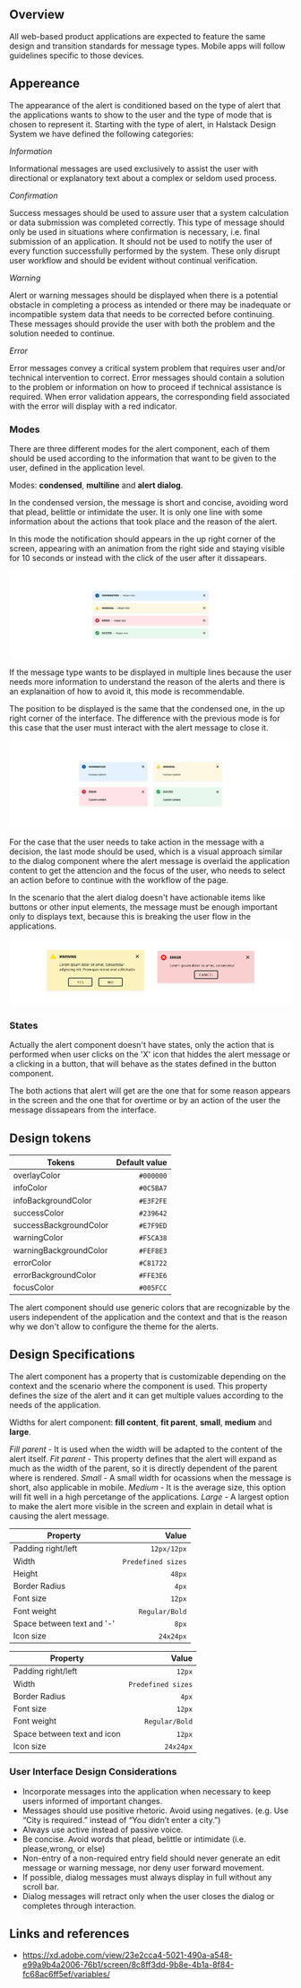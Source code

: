 ## Overview

All web-based product applications are expected to feature the same design and transition standards for message types. Mobile apps will follow guidelines specific to those devices.

## Appereance

The appearance of the alert is conditioned based on the type of alert that the applications wants to show to the user and the type of mode that is chosen to represent it. Starting with the type of alert, in Halstack Design System we have defined the following categories:

_Information_

Informational messages are used exclusively to assist the user with directional or explanatory text about a complex or seldom used process.

_Confirmation_

Success messages should be used to assure user that a system calculation or data submission was completed correctly. This type of message should only be used in situations where confirmation is necessary, i.e. final submission of an application. It should not be used to notify the user of every function successfully performed by the system. These only disrupt user workflow and should be evident without continual verification.

_Warning_

Alert or warning messages should be displayed when there is a potential obstacle in completing a process as intended or there may be inadequate or incompatible system data that needs to be corrected before continuing. These messages should provide the user with both the problem and the solution needed to continue.

_Error_

Error messages convey a critical system problem that requires user and/or technical intervention to correct. Error messages should contain a solution to the problem or information on how to proceed if technical assistance is required. When error validation appears, the corresponding field associated with the error will display with a red indicator.

### Modes

There are three different modes for the alert component, each of them should be used according to the information that want to be given to the user, defined in the application level.

Modes: **condensed**, **multiline** and **alert dialog**.

In the condensed version, the message is short and concise, avoiding word that plead, belittle or intimidate the user. It is only one line with some information about the actions that took place and the reason of the alert.

In this mode the notification should appears in the up right corner of the screen, appearing with an animation from the right side and staying visible for 10 seconds or instead with the click of the user after it dissapears.

![Alert mode for the condensed version](images/alert_mode_condensed.png)

If the message type wants to be displayed in multiple lines because the user needs more information to understand the reason of the alerts and there is an explanaition of how to avoid it, this mode is recommendable.

The position to be displayed is the same that the condensed one, in the up right corner of the interface. The difference with the previous mode is for this case that the user must interact with the alert message to close it.

![Alert mode for the multiple lines with more information](images/alert_mode_multi.png)

For the case that the user needs to take action in the message with a decision, the last mode should be used, which is a visual approach similar to the dialog component where the alert message is overlaid the application content to get the attencion and the focus of the user, who needs to select an action before to continue with the workflow of the page.

In the scenario that the alert dialog doesn't have actionable items like buttons or other input elements, the message must be enough important only to displays text, because this is breaking the user flow in the applications.

![Alert mode for the dialog version with actionable items](images/alert_mode_dialog.png)

### States

Actually the alert component doesn't have states, only the action that is performed when user clicks on the 'X' icon that hiddes the alert message or a clicking in a button, that will behave as the states defined in the button component.

The both actions that alert will get are the one that for some reason appears in the screen and the one that for overtime or by an action of the user the message dissapears from the interface.

## Design tokens

| Tokens       | Default value |
| ------------ | ------------: |
| overlayColor |     `#000000` |
| infoColor    |     `#0C5BA7` |
| infoBackgroundColor    |     `#E3F2FE` |
| successColor |     `#239642` |
| successBackgroundColor |     `#E7F9ED` |
| warningColor |     `#F5CA38` |
| warningBackgroundColor |     `#FEF8E3` |
| errorColor   |     `#C81722` |
| errorBackgroundColor   |     `#FFE3E6` |
| focusColor   |     `#005FCC` |

The alert component should use generic colors that are recognizable by the users independent of the application and the context and that is the reason why we don't allow to configure the theme for the alerts.

## Design Specifications

The alert component has a property that is customizable depending on the context and the scenario where the component is used. This property defines the size of the alert and it can get multiple values according to the needs of the application.

Widths for alert component: **fill content**, **fit parent**, **small**, **medium** and **large**.

_Fill parent_ - It is used when the width will be adapted to the content of the alert itself.
_Fit parent_ - This property defines that the alert will expand as much as the width of the parent, so it is directly dependent of the parent where is rendered.
_Small_ - A small width for ocassions when the message is short, also applicable in mobile.
_Medium_ - It is the average size, this option will fit well in a high percetange of the applications.
_Large_ - A largest option to make the alert more visible in the screen and explain in detail what is causing the alert message.

| Property                   |              Value |
| -------------------------- | -----------------: |
| Padding right/left         |        `12px/12px` |
| Width                      | `Predefined sizes` |
| Height                     |             `48px` |
| Border Radius              |              `4px` |
| Font size                  |             `12px` |
| Font weight                |     `Regular/Bold` |
| Space between text and '-' |              `8px` |
| Icon size                  |          `24x24px` |


| Property                    |              Value |
| --------------------------- | -----------------: |
| Padding right/left          |             `12px` |
| Width                       | `Predefined sizes` |
| Border Radius               |              `4px` |
| Font size                   |             `12px` |
| Font weight                 |     `Regular/Bold` |
| Space between text and icon |             `12px` |
| Icon size                   |          `24x24px` |




### User Interface Design Considerations

- Incorporate messages into the application when necessary to keep users informed of important changes.
- Messages should use positive rhetoric. Avoid using negatives. (e.g. Use “City is required.” instead of “You didn’t enter a city.”)
- Always use active instead of passive voice.
- Be concise. Avoid words that plead, belittle or intimidate (i.e. please,wrong, or else)
- Non-entry of a non-required entry field should never generate an edit message or warning message, nor deny user forward movement.
- If possible, dialog messages must always display in full without any scroll bar.
- Dialog messages will retract only when the user closes the dialog or completes through interaction.

## Links and references

- https://xd.adobe.com/view/23e2cca4-5021-490a-a548-e99a9b4a2006-76b1/screen/8c8ff3dd-9b8e-4b1a-8f84-fc68ac6ff5ef/variables/
